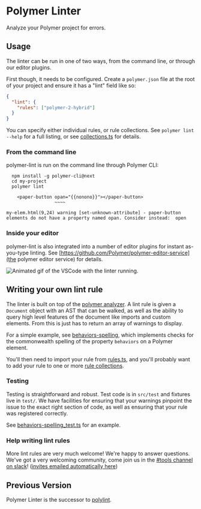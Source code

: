 # Polymer Linter

Analyze your Polymer project for errors.

## Usage

The linter can be run in one of two ways, from the command line, or through our editor plugins.

First though, it needs to be configured. Create a `polymer.json` file at the root of your project and ensure it has a "lint" field like so:

```json
{
  "lint": {
    "rules": ["polymer-2-hybrid"]
  }
}
```

You can specify either individual rules, or rule collections. See `polymer lint --help` for a full listing, or see [collections.ts](src/collections.ts) for details.

### From the command line

polymer-lint is run on the command line through Polymer CLI:

```
  npm install -g polymer-cli@next
  cd my-project
  polymer lint
```

```
    <paper-button opan="{{nonono}}"></paper-button>
                  ~~~~

my-elem.html(9,24) warning [set-unknown-attribute] - paper-button elements do not have a property named opan. Consider instead:  open
```

### Inside your editor

polymer-lint is also integrated into a number of editor plugins for instant as-you-type linting. See [https://github.com/Polymer/polymer-editor-service](the polymer editor service) for details.

![Animated gif of the VSCode with the linter running.](https://cloud.githubusercontent.com/assets/1659/23933285/ad63eb62-08fa-11e7-819b-641bf83cf9c6.gif)

## Writing your own lint rule

The linter is built on top of the [polymer analyzer](https://github.com/Polymer/polymer-analyzer). A lint rule is given a `Document` object with an AST that can be walked, as well as the ability to query high level features of the document like imports and custom elements. From this is just has to return an array of warnings to display.

For a simple example, see [behaviors-spelling](src/polymer/behaviors-spelling.ts), which implements checks for the commonwealth spelling of the property `behaviors` on a Polymer element.

You'll then need to import your rule from [rules.ts](src/rules.ts), and you'll probably want to add your rule to one or more [rule collections](src/collections.ts).

### Testing

Testing is straightforward and robust. Test code is in `src/test` and fixtures live in `test/`. We have facilities for ensuring that your warnings pinpoint the issue to the exact right section of code, as well as ensuring that your rule was registered correctly.

See [behaviors-spelling_test.ts](src/test/polymer/behaviors-spelling_test.ts) for an example.

### Help writing lint rules

More lint rules are very much welcome! We're happy to answer questions. We've got a very welcoming community, come join us in the [#tools channel on slack](https://polymer.slack.com/messages/tools)! ([invites emailed automatically here](https://polymer-slack.herokuapp.com/))

## Previous Version

Polymer Linter is the successor to [polylint](https://www.github.com/polymerlabs/polylint).

